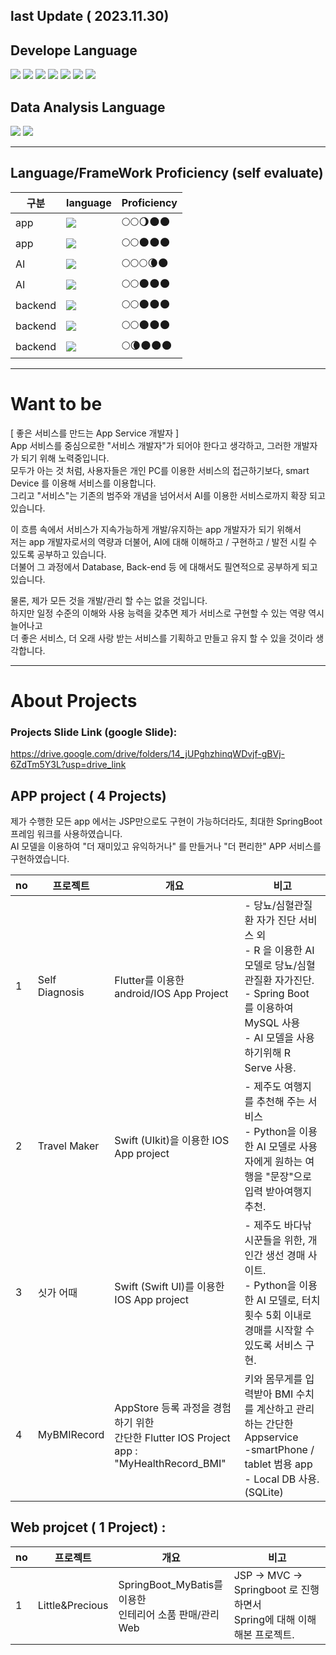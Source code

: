 last Update ( 2023.11.30)
---
## Develope Language

<img src="https://img.shields.io/badge/flutter-02569B?style=for-the-badge&logo=Flutter&logoColor=skyblue"> <img src="https://img.shields.io/badge/swift-F05138?style=for-the-badge&logo=Swift&logoColor=skyblue"> <img src="https://img.shields.io/badge/Java-ffffff?style=for-the-badge&logo=Java&logoColor=red"> <img src="https://img.shields.io/badge/python-306998?style=for-the-badge&logo=Python&logoColor=yellow"> <img src="https://img.shields.io/badge/Flask-ffffff?style=for-the-badge&logo=Flask&logoColor=black"> <img src="https://img.shields.io/badge/springboot-6DB33F?style=for-the-badge&logo=Springboot&logoColor=white"> <img src="https://img.shields.io/badge/spring-6DB33F?style=for-the-badge&logo=Spring&logoColor=white"> 

## Data Analysis Language
<img src="https://img.shields.io/badge/python-306998?style=for-the-badge&logo=Python&logoColor=yellow"> <img src="https://img.shields.io/badge/R-ffffff?style=for-the-badge&logo=R&logoColor=blue"> 

---
## Language/FrameWork Proficiency (self evaluate)

|구분|language|Proficiency|
|---|------|---|
|app|<img src="https://img.shields.io/badge/flutter-02569B?style=for-the-badge&logo=Flutter&logoColor=skyblue"> |🌕🌕🌖🌑🌑 |
|app|<img src="https://img.shields.io/badge/swift-F05138?style=for-the-badge&logo=Swift&logoColor=skyblue">|🌕🌕🌑🌑🌑  |
|AI|<img src="https://img.shields.io/badge/python-306998?style=for-the-badge&logo=Python&logoColor=yellow"> |🌕🌕🌕🌘🌑  |
|AI|<img src="https://img.shields.io/badge/R-ffffff?style=for-the-badge&logo=R&logoColor=blue"> | 🌕🌕🌑🌑🌑  |
|backend|<img src="https://img.shields.io/badge/Java-ffffff?style=for-the-badge&logo=Java&logoColor=red"> |🌕🌕🌑🌑🌑  |
|backend| <img src="https://img.shields.io/badge/springboot-6DB33F?style=for-the-badge&logo=Springboot&logoColor=white"> |🌕🌕🌑🌑🌑    |
|backend| <img src="https://img.shields.io/badge/Flask-ffffff?style=for-the-badge&logo=Flask&logoColor=black">|🌕🌘🌑🌑🌑  |


---
# Want to be
[ 좋은 서비스를 만드는 App Service 개발자 ]   
  App 서비스를 중심으로한 "서비스 개발자"가 되어야 한다고 생각하고, 그러한 개발자가 되기 위해 노력중입니다.      
모두가 아는 것 처럼, 사용자들은 개인 PC를 이용한 서비스의 접근하기보다, smart Device 를 이용해 서비스를 이용합니다.    
그리고 "서비스"는 기존의 범주와 개념을 넘어서서 AI를 이용한 서비스로까지 확장 되고 있습니다.   


이 흐름 속에서 서비스가 지속가능하게 개발/유지하는 app 개발자가 되기 위해서    
저는 app 개발자로서의 역량과 더불어, AI에 대해 이해하고 / 구현하고 / 발전 시킬 수 있도록 공부하고 있습니다.    
더불어 그 과정에서 Database, Back-end 등 에 대해서도 필연적으로 공부하게 되고 있습니다.    

물론, 제가 모든 것을 개발/관리 할 수는 없을 것입니다.      
하지만  일정 수준의 이해와 사용 능력을 갖추면 제가 서비스로 구현할 수 있는 역량 역시 늘어나고     
더 좋은 서비스, 더 오래 사랑 받는 서비스를 기획하고 만들고 유지 할 수 있을 것이라 생각합니다.    

---
# About Projects
### Projects Slide Link (google Slide): 
https://drive.google.com/drive/folders/14_jUPghzhinqWDvjf-gBVj-6ZdTm5Y3L?usp=drive_link

## APP project ( 4 Projects)    
제가 수행한 모든 app 에서는 JSP만으로도 구현이 가능하더라도, 최대한 SpringBoot 프레임 워크를 사용하였습니다.    
AI 모델을 이용하여 "더 재미있고 유익하거나" 를 만들거나 "더 편리한" APP 서비스를 구현하였습니다.    


|no|프로젝트|개요|비고|
|---|---|---|---|
|1|Self Diagnosis|Flutter를 이용한 android/IOS App Project|   - 당뇨/심혈관질환 자가 진단 서비스 외<br>- R 을 이용한 AI 모델로 당뇨/심혈관질환 자가진단.<br>- Spring Boot 를 이용하여 MySQL 사용<br>- AI 모델을 사용하기위해 R Serve 사용.|
|2|Travel Maker|Swift (UIkit)을 이용한 IOS App project|   - 제주도 여행지를 추천해 주는 서비스<br>- Python을 이용한 AI 모델로 사용자에게 원하는 여행을 "문장"으로 입력 받아여행지 추천.|
|3|싯가 어때 |Swift (Swift UI)를 이용한 IOS App project|  - 제주도 바다낚시꾼들을 위한, 개인간 생선 경매 사이트.<br>- Python을 이용한 AI 모델로, 터치 횟수 5회 이내로 경매를 시작할 수 있도록 서비스 구현.|
|4|MyBMIRecord |AppStore 등록 과정을 경험하기 위한<br> 간단한 Flutter IOS Project app : "MyHealthRecord_BMI"|   키와 몸무게를 입력받아 BMI 수치를 계산하고 관리하는 간단한 Appservice<br>-smartPhone / tablet 범용 app<br>- Local DB 사용. (SQLite)|


## Web projcet ( 1 Project) :
|no|프로젝트|개요|비고|
|---|---|---|---|
|1|Little&Precious|SpringBoot_MyBatis를 이용한<br>인테리어 소품 판매/관리 Web| JSP -> MVC -> Springboot 로 진행하면서 <br> Spring에 대해 이해해본 프로젝트.|








